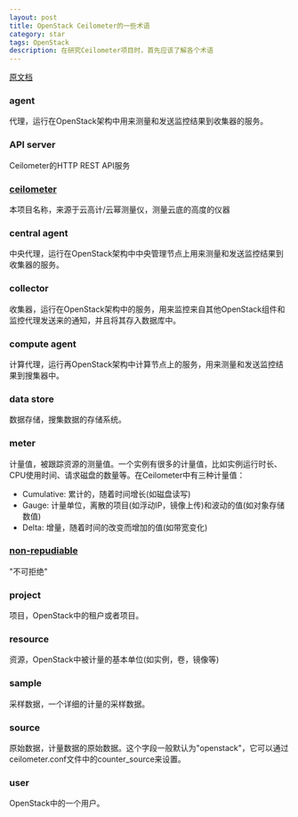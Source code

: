 ```yaml
---
layout: post
title: OpenStack Ceilometer的一些术语
category: star
tags: OpenStack
description: 在研究Ceilometer项目时，首先应该了解各个术语
---
```


[原文档](http://docs.openstack.org/developer/ceilometer/glossary.html#id3)

### agent
代理，运行在OpenStack架构中用来测量和发送监控结果到收集器的服务。

### API server
Ceilometer的HTTP REST API服务

### [ceilometer](http://en.wikipedia.org/wiki/Ceilometer)
本项目名称，来源于云高计/云幂测量仪，测量云底的高度的仪器

### central agent
中央代理，运行在OpenStack架构中中央管理节点上用来测量和发送监控结果到收集器的服务。

### collector
收集器，运行在OpenStack架构中的服务，用来监控来自其他OpenStack组件和监控代理发送来的通知，并且将其存入数据库中。

### compute agent
计算代理，运行再OpenStack架构中计算节点上的服务，用来测量和发送监控结果到搜集器中。

### data store
数据存储，搜集数据的存储系统。

### meter
计量值，被跟踪资源的测量值。一个实例有很多的计量值，比如实例运行时长、CPU使用时间、请求磁盘的数量等。在Ceilometer中有三种计量值：

- Cumulative: 累计的，随着时间增长(如磁盘读写)
- Gauge: 计量单位，离散的项目(如浮动IP，镜像上传)和波动的值(如对象存储数值)
- Delta: 增量，随着时间的改变而增加的值(如带宽变化)

### [non-repudiable](http://en.wikipedia.org/wiki/Non-repudiation)
"不可拒绝"

### project
项目，OpenStack中的租户或者项目。

### resource
资源，OpenStack中被计量的基本单位(如实例，卷，镜像等)

### sample
采样数据，一个详细的计量的采样数据。

### source
原始数据，计量数据的原始数据。这个字段一般默认为"openstack"，它可以通过ceilometer.conf文件中的counter_source来设置。

### user
OpenStack中的一个用户。